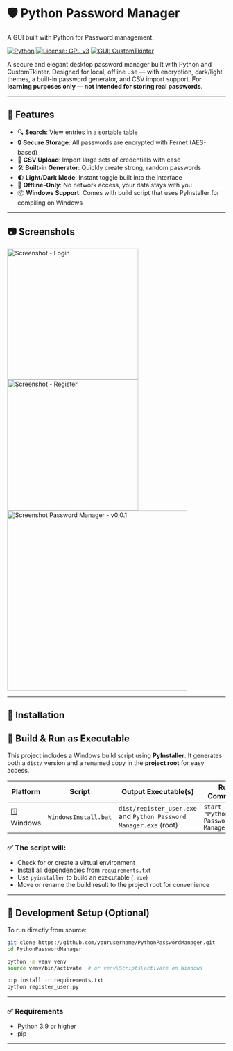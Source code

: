 # 🛡️ Python Password Manager
A GUI built with Python for Password management.

[![Python](https://img.shields.io/badge/Python-3.9%2B-blue.svg)](https://www.python.org/)
[![License: GPL v3](https://img.shields.io/badge/License-GPLv3-blue.svg)](https://www.gnu.org/licenses/gpl-3.0.html)
[![GUI: CustomTkinter](https://img.shields.io/badge/GUI-CustomTkinter-lightgrey)](https://github.com/TomSchimansky/CustomTkinter)

A secure and elegant desktop password manager built with Python and CustomTkinter. Designed for local, offline use — with encryption, dark/light themes, a built-in password generator, and CSV import support. **For learning purposes only — not intended for storing real passwords**.

---

## 🚀 Features

- 🔍 **Search**: View entries in a sortable table
- 🔒 **Secure Storage**: All passwords are encrypted with Fernet (AES-based)
- 📁 **CSV Upload**: Import large sets of credentials with ease
- 🛠️ **Built-in Generator**: Quickly create strong, random passwords
- 🌓 **Light/Dark Mode**: Instant toggle built into the interface
- 💾 **Offline-Only**: No network access, your data stays with you
- 📦 **Windows Support**: Comes with build script that uses PyInstaller for compiling on Windows

---

## 📷 Screenshots
<img width="302" alt="Screenshot - Login" src="https://github.com/user-attachments/assets/630e3fa0-b0c4-4eb6-bb38-68906ad3544e" />
<img width="302" alt="Screenshot - Register" src="https://github.com/user-attachments/assets/729eb1d9-ceb3-4cf3-9df8-561c3f1cbd55" />
<img width="415" alt="Screenshot Password Manager - v0.0.1" src="https://github.com/user-attachments/assets/f5efb3bf-0ad0-4ab3-bbb9-f11ff0a54ecc" />

---

## 🧰 Installation
## 🧰 Build & Run as Executable

This project includes a Windows build script using **PyInstaller**. It generates both a `dist/` version and a renamed copy in the **project root** for easy access.

| Platform     | Script                | Output Executable(s)                                               | Run Command                             |
|--------------|------------------------|----------------------------------------------------------------------|------------------------------------------|
| 🪟 Windows    | `WindowsInstall.bat`   | `dist/register_user.exe` and `Python Password Manager.exe` (root)   | `start "" "Python Password Manager.exe"` |

### ✅ The script will:

- Check for or create a virtual environment
- Install all dependencies from `requirements.txt`
- Use `pyinstaller` to build an executable (`.exe`)
- Move or rename the build result to the project root for convenience

---

## 🧪 Development Setup (Optional)

To run directly from source:

```bash
git clone https://github.com/yourusername/PythonPasswordManager.git
cd PythonPasswordManager

python -m venv venv
source venv/bin/activate  # or venv\Scripts\activate on Windows

pip install -r requirements.txt
python register_user.py
```

---

### ✅ Requirements

- Python 3.9 or higher
- pip

---

